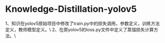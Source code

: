 # Knowledge-Distillation-yolov5
1、知识在yolov5原始项目中修改了train.py中的损失调用，参数定义，训练方法定义，教师模型定义。\\
2、在原yolov5的loss.py文件中定义了蒸馏损失计算方法。\\
